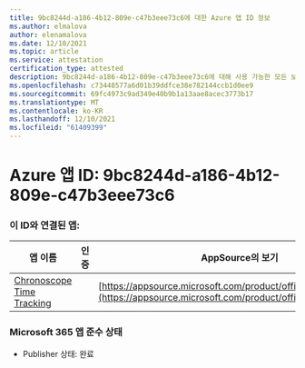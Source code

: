 ```yaml
---
title: 9bc8244d-a186-4b12-809e-c47b3eee73c6에 대한 Azure 앱 ID 정보
ms.author: elmalova
author: elenamalova
ms.date: 12/10/2021
ms.topic: article
ms.service: attestation
certification_type: attested
description: 9bc8244d-a186-4b12-809e-c47b3eee73c6에 대해 사용 가능한 모든 보안 및 규정 준수 정보입니다.
ms.openlocfilehash: c73448577a6d01b39ddfce38e782144ccb1d0ee9
ms.sourcegitcommit: 69fc4973c9ad349e40b9b1a13aae8acec3773b17
ms.translationtype: MT
ms.contentlocale: ko-KR
ms.lasthandoff: 12/10/2021
ms.locfileid: "61409399"
---
```

# <a name="azure-app-id-9bc8244d-a186-4b12-809e-c47b3eee73c6"></a>Azure 앱 ID: 9bc8244d-a186-4b12-809e-c47b3eee73c6


### <a name="apps-associated-with-this-id"></a>이 ID와 연결된 앱:
| **앱 이름** | **인증** | **AppSource의 보기** |
|--------------|---------------|-----------------------|
| [Chronoscope Time Tracking](https://docs.microsoft.com/microsoft-365-app-certification/forward/WA200003095) |  | [https://appsource.microsoft.com/product/office/WA200003095](https://appsource.microsoft.com/product/office/WA200003095) |

### <a name="microsoft-365-app-compliance-status"></a>Microsoft 365 앱 준수 상태
- Publisher 상태: 완료
